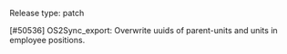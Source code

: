Release type: patch

[#50536] OS2Sync_export: Overwrite uuids of parent-units and units in employee positions.
